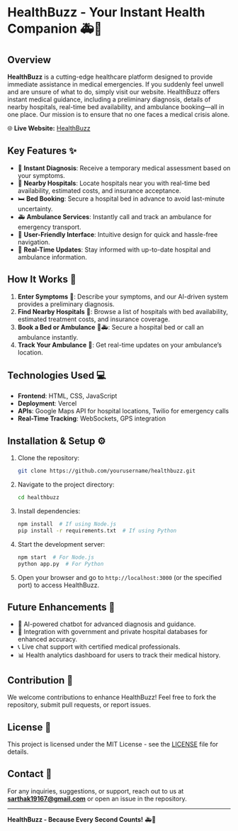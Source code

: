 # HealthBuzz - Your Instant Health Companion 🚑💙

## Overview

**HealthBuzz** is a cutting-edge healthcare platform designed to provide immediate assistance in medical emergencies. If you suddenly feel unwell and are unsure of what to do, simply visit our website. HealthBuzz offers instant medical guidance, including a preliminary diagnosis, details of nearby hospitals, real-time bed availability, and ambulance booking—all in one place. Our mission is to ensure that no one faces a medical crisis alone.

🌐 **Live Website:** [HealthBuzz](https://health-buzz-sarthak.vercel.app/)

## Key Features ✨

- 🏥 **Instant Diagnosis**: Receive a temporary medical assessment based on your symptoms.
- 📍 **Nearby Hospitals**: Locate hospitals near you with real-time bed availability, estimated costs, and insurance acceptance.
- 🛏️ **Bed Booking**: Secure a hospital bed in advance to avoid last-minute uncertainty.
- 🚑 **Ambulance Services**: Instantly call and track an ambulance for emergency transport.
- 🎨 **User-Friendly Interface**: Intuitive design for quick and hassle-free navigation.
- 🔄 **Real-Time Updates**: Stay informed with up-to-date hospital and ambulance information.

## How It Works 🏥

1. **Enter Symptoms** 📝: Describe your symptoms, and our AI-driven system provides a preliminary diagnosis.
2. **Find Nearby Hospitals** 📍: Browse a list of hospitals with bed availability, estimated treatment costs, and insurance coverage.
3. **Book a Bed or Ambulance** 🏥🚑: Secure a hospital bed or call an ambulance instantly.
4. **Track Your Ambulance** 📡: Get real-time updates on your ambulance’s location.

## Technologies Used 💻

- **Frontend**: HTML, CSS, JavaScript
- **Deployment**: Vercel
- **APIs**: Google Maps API for hospital locations, Twilio for emergency calls
- **Real-Time Tracking**: WebSockets, GPS integration

## Installation & Setup ⚙️

1. Clone the repository:
   ```bash
   git clone https://github.com/yourusername/healthbuzz.git
   ```
2. Navigate to the project directory:
   ```bash
   cd healthbuzz
   ```
3. Install dependencies:
   ```bash
   npm install  # If using Node.js
   pip install -r requirements.txt  # If using Python
   ```
4. Start the development server:
   ```bash
   npm start  # For Node.js
   python app.py  # For Python
   ```
5. Open your browser and go to `http://localhost:3000` (or the specified port) to access HealthBuzz.

## Future Enhancements 🚀

- 🤖 AI-powered chatbot for advanced diagnosis and guidance.
- 🏥 Integration with government and private hospital databases for enhanced accuracy.
- 📞 Live chat support with certified medical professionals.
- 📊 Health analytics dashboard for users to track their medical history.

## Contribution 🤝

We welcome contributions to enhance HealthBuzz! Feel free to fork the repository, submit pull requests, or report issues.

## License 📜

This project is licensed under the MIT License - see the [LICENSE](LICENSE) file for details.

## Contact 📧

For any inquiries, suggestions, or support, reach out to us at [**sarthak19167@gmail.com**](mailto\:sarthak19167@gmail.com) or open an issue in the repository.

---

**HealthBuzz - Because Every Second Counts!** 🚑💙

